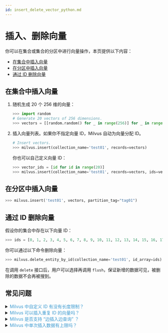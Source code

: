 ```yaml
---
id: insert_delete_vector_python.md
---
```



# 插入、删除向量

你可以在集合或集合的分区中进行向量操作，本页提供以下内容：

- [在集合中插入向量](#insert-vector-to-collection)
- [在分区中插入向量](#insert-vector-to-partition)
- [通过 ID 删除向量](#delete-vector)


## 在集合中插入向量
<a name="insert-vector-to-collection"></a>

1. 随机生成 20 个 256 维的向量：

   ```python
   >>> import random
   # Generate 20 vectors of 256 dimensions.
   >>> vectors = [[random.random() for _ in range(256)] for _ in range(20)]
   ```

2. 插入向量列表。如果你不指定向量 ID，Milvus 自动为向量分配 ID。

   ```python
   # Insert vectors.
   >>> milvus.insert(collection_name='test01', records=vectors)
   ```

   你也可以自己定义向量 ID：

   ```python
   >>> vector_ids = [id for id in range(20)]
   >>> milvus.insert(collection_name='test01', records=vectors, ids=vector_ids)
   ```

## 在分区中插入向量
<a name="insert-vector-to-partition"></a>

```python
>>> milvus.insert('test01', vectors, partition_tag="tag01")
```

## 通过 ID 删除向量
<a name="delete-vector"></a>

假设你的集合中存在以下向量 ID：

```python
>>> ids = [0, 1, 2, 3, 4, 5, 6, 7, 8, 9, 10, 11, 12, 13, 14, 15, 16, 17, 18, 19]
```

你可以通过以下命令删除向量：

```python
>>> milvus.delete_entity_by_id(collection_name='test01', id_array=ids)
```
<div class="alert note">
在调用 <code>delete</code> 接口后，用户可以选择再调用 <code>flush</code>，保证新增的数据可见，被删除的数据不会再被搜到。
</div>


## 常见问题

<details>
<summary><font color="#3f9cd1">Milvus 中自定义 ID 有没有长度限制？</font></summary>
ID 类型是非负的 64 位整型。
</details>
<details>
<summary><font color="#3f9cd1">Milvus 可以插入重复 ID 的向量吗？</font></summary>
可以，这样在 Milvus 中会存在相同 ID 的多条向量。
</details>
<details>
<summary><font color="#3f9cd1">Milvus 是否支持 “边插入边查询” ？</font></summary>
支持。
</details>
<details>
<summary><font color="#3f9cd1">Milvus 中单次插入数据有上限吗？</font></summary>
单次插入数据不能超过 256 MB。
</details>
